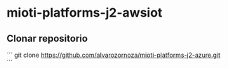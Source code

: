 # mioti-platforms-j2-awsiot
## Clonar repositorio
´´´
git clone https://github.com/alvarozornoza/mioti-platforms-j2-azure.git
´´´
